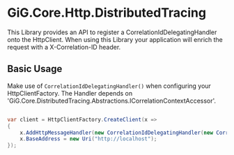 # GiG.Core.Http.DistributedTracing

This Library provides an API to register a CorrelationIdDelegatingHandler onto the HttpClient. When using this Library your application will enrich the request with a X-Correlation-ID header.

## Basic Usage

Make use of `CorrelationIdDelegatingHandler()` when configuring your HttpClientFactory. The Handler depends on 'GiG.Core.DistributedTracing.Abstractions.ICorrelationContextAccessor'.

```csharp

var client = HttpClientFactory.CreateClient(x =>
{
    x.AddHttpMessageHandler(new CorrelationIdDelegatingHandler(new CorrelationContextAccessor()));
    x.BaseAddress = new Uri("http://localhost");
});

```